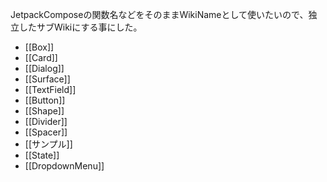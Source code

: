 JetpackComposeの関数名などをそのままWikiNameとして使いたいので、独立したサブWikiにする事にした。

- [[Box]]
- [[Card]]
- [[Dialog]]
- [[Surface]]
- [[TextField]]
- [[Button]]
- [[Shape]]
- [[Divider]]
- [[Spacer]]
- [[サンプル]]
- [[State]]
- [[DropdownMenu]]